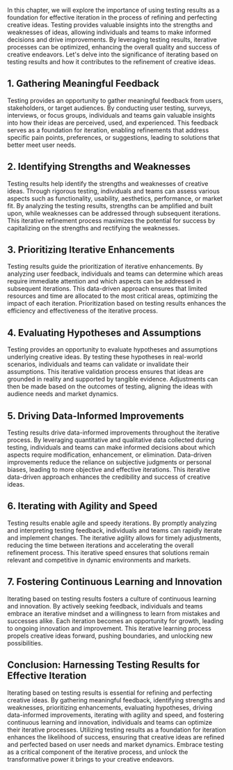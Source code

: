 
In this chapter, we will explore the importance of using testing results as a foundation for effective iteration in the process of refining and perfecting creative ideas. Testing provides valuable insights into the strengths and weaknesses of ideas, allowing individuals and teams to make informed decisions and drive improvements. By leveraging testing results, iterative processes can be optimized, enhancing the overall quality and success of creative endeavors. Let's delve into the significance of iterating based on testing results and how it contributes to the refinement of creative ideas.

1\. **Gathering Meaningful Feedback**
------------------------------------

Testing provides an opportunity to gather meaningful feedback from users, stakeholders, or target audiences. By conducting user testing, surveys, interviews, or focus groups, individuals and teams gain valuable insights into how their ideas are perceived, used, and experienced. This feedback serves as a foundation for iteration, enabling refinements that address specific pain points, preferences, or suggestions, leading to solutions that better meet user needs.

2\. **Identifying Strengths and Weaknesses**
-------------------------------------------

Testing results help identify the strengths and weaknesses of creative ideas. Through rigorous testing, individuals and teams can assess various aspects such as functionality, usability, aesthetics, performance, or market fit. By analyzing the testing results, strengths can be amplified and built upon, while weaknesses can be addressed through subsequent iterations. This iterative refinement process maximizes the potential for success by capitalizing on the strengths and rectifying the weaknesses.

3\. **Prioritizing Iterative Enhancements**
------------------------------------------

Testing results guide the prioritization of iterative enhancements. By analyzing user feedback, individuals and teams can determine which areas require immediate attention and which aspects can be addressed in subsequent iterations. This data-driven approach ensures that limited resources and time are allocated to the most critical areas, optimizing the impact of each iteration. Prioritization based on testing results enhances the efficiency and effectiveness of the iterative process.

4\. **Evaluating Hypotheses and Assumptions**
--------------------------------------------

Testing provides an opportunity to evaluate hypotheses and assumptions underlying creative ideas. By testing these hypotheses in real-world scenarios, individuals and teams can validate or invalidate their assumptions. This iterative validation process ensures that ideas are grounded in reality and supported by tangible evidence. Adjustments can then be made based on the outcomes of testing, aligning the ideas with audience needs and market dynamics.

5\. **Driving Data-Informed Improvements**
-----------------------------------------

Testing results drive data-informed improvements throughout the iterative process. By leveraging quantitative and qualitative data collected during testing, individuals and teams can make informed decisions about which aspects require modification, enhancement, or elimination. Data-driven improvements reduce the reliance on subjective judgments or personal biases, leading to more objective and effective iterations. This iterative data-driven approach enhances the credibility and success of creative ideas.

6\. **Iterating with Agility and Speed**
---------------------------------------

Testing results enable agile and speedy iterations. By promptly analyzing and interpreting testing feedback, individuals and teams can rapidly iterate and implement changes. The iterative agility allows for timely adjustments, reducing the time between iterations and accelerating the overall refinement process. This iterative speed ensures that solutions remain relevant and competitive in dynamic environments and markets.

7\. **Fostering Continuous Learning and Innovation**
---------------------------------------------------

Iterating based on testing results fosters a culture of continuous learning and innovation. By actively seeking feedback, individuals and teams embrace an iterative mindset and a willingness to learn from mistakes and successes alike. Each iteration becomes an opportunity for growth, leading to ongoing innovation and improvement. This iterative learning process propels creative ideas forward, pushing boundaries, and unlocking new possibilities.

Conclusion: Harnessing Testing Results for Effective Iteration
--------------------------------------------------------------

Iterating based on testing results is essential for refining and perfecting creative ideas. By gathering meaningful feedback, identifying strengths and weaknesses, prioritizing enhancements, evaluating hypotheses, driving data-informed improvements, iterating with agility and speed, and fostering continuous learning and innovation, individuals and teams can optimize their iterative processes. Utilizing testing results as a foundation for iteration enhances the likelihood of success, ensuring that creative ideas are refined and perfected based on user needs and market dynamics. Embrace testing as a critical component of the iterative process, and unlock the transformative power it brings to your creative endeavors.
